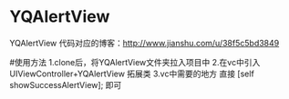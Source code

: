 # YQAlertView
YQAlertView
代码对应的博客：http://www.jianshu.com/u/38f5c5bd3849

#使用方法
1.clone后，将YQAlertView文件夹拉入项目中
2.在vc中引入UIViewController+YQAlertView 拓展类
3.vc中需要的地方 直接 [self showSuccessAlertView]; 即可
